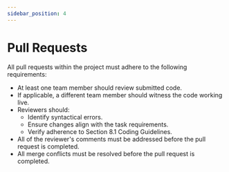 ```yaml
---
sidebar_position: 4
---
```


# Pull Requests

All pull requests within the project must adhere to the following requirements:

- At least one team member should review submitted code.
- If applicable, a different team member should witness the code working live.
- Reviewers should:
  - Identify syntactical errors.
  - Ensure changes align with the task requirements.
  - Verify adherence to Section 8.1 Coding Guidelines.
- All of the reviewer's comments must be addressed before the pull request is completed.
- All merge conflicts must be resolved before the pull request is completed.

